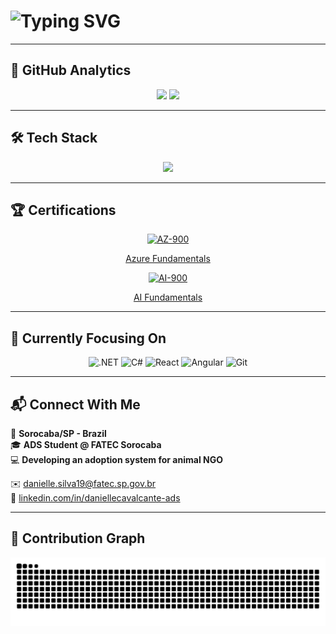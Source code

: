 <h1 align="left">
  <img src="https://readme-typing-svg.demolab.com?font=Fira+Code&weight=500&size=22&duration=3000&pause=1000&color=FF76C8&center=false&vCenter=true&width=1000&lines=Hi%2C+I'm+Danielle+Silva;Full+Stack+Developer;Passionate+about+tech+with+purpose" alt="Typing SVG" />
</h1>

---

## 🌟 GitHub Analytics

<div align="center">
  <img height="170" src="https://github-readme-stats.vercel.app/api?username=DanielleCavalcante&show_icons=true&theme=omni&count_private=true&hide_title=true&bg_color=0d1116&text_color=FF76C8&icon_color=76C8FF&border_radius=15" />
  <img height="170" src="https://github-readme-stats.vercel.app/api/top-langs/?username=DanielleCavalcante&layout=compact&theme=omni&bg_color=0d1116&text_color=76C8FF&icon_color=FF76C8&border_radius=15" />
</div>

---

## 🛠️ Tech Stack

<p align="center">
  <img src="https://skillicons.dev/icons?i=dotnet,cs,react,angular,js,html,css,java,git,azure" />
</p>

---

## 🏆 Certifications

<div align="center">
  <a href="https://learn.microsoft.com/api/credentials/share/en-us/DanielleCavalcantedaSilva-9006/6B3DE34B4887E9A5?sharingId=B6B840FB915A351B" target="_blank">
    <img height="120" src="https://learn.microsoft.com/media/learn/certification/badges/microsoft-certified-fundamentals-badge.svg" alt="AZ-900" />
    <p>Azure Fundamentals</p>
  </a>
  <a href="https://learn.microsoft.com/api/credentials/share/en-us/DanielleCavalcantedaSilva-9006/E8E112256789401B?sharingId=B6B840FB915A351B" target="_blank">
    <img height="120" src="https://learn.microsoft.com/media/learn/certification/badges/microsoft-certified-fundamentals-badge.svg" alt="AI-900" />
    <p>AI Fundamentals</p>
  </a>
</div>

---

## 📌 Currently Focusing On

<p align="center">
  <img src="https://cdn.jsdelivr.net/gh/devicons/devicon/icons/dot-net/dot-net-original.svg" width="50" title=".NET"/>
  <img src="https://cdn.jsdelivr.net/gh/devicons/devicon/icons/csharp/csharp-original.svg" width="50" title="C#"/>
  <img src="https://cdn.jsdelivr.net/gh/devicons/devicon/icons/react/react-original.svg" width="50" title="React"/>
  <img src="https://cdn.jsdelivr.net/gh/devicons/devicon/icons/angularjs/angularjs-original.svg" width="50" title="Angular"/>
  <img src="https://cdn.jsdelivr.net/gh/devicons/devicon/icons/git/git-original.svg" width="50" title="Git"/>
</p>

---

## 📬 Connect With Me

📍 **Sorocaba/SP - Brazil**  
🎓 **ADS Student @ FATEC Sorocaba**  
💻 **Developing an adoption system for animal NGO**

✉️ [danielle.silva19@fatec.sp.gov.br](mailto:danielle.silva19@fatec.sp.gov.br)  
💼 [linkedin.com/in/daniellecavalcante-ads](https://linkedin.com/in/daniellecavalcante-ads)

---

## 🌈 Contribution Graph

<p align="center"> 
  <img src="https://raw.githubusercontent.com/DanielleCavalcante/DanielleCavalcante/output/github-contribution-grid-snake.svg?palette=ff76c8-76c8ff" alt="Contribution snake" />
</p>
